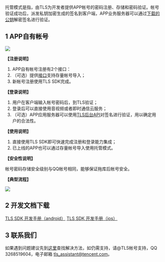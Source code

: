 托管模式是指，由TLS为开发者提供APP帐号的密码注册、存储和密码验证。帐号验证成功后，派发私钥加密生成的签名到客户端，APP业务服务器可以通过[下载的公钥](/doc/product/269/下载公钥)解密签名进行验证。

## 1 APP自有帐号
![](//avc.qcloud.com/wiki2.0/im/imgs/20151116095740_64728.png)

**【注册说明】**

1. APP自有帐号注册有2个接口：
1. （可选）提供[接口](/doc/product/269/托管模式存量账号导入)支持存量帐号导入；
1. 新帐号注册使用TLS SDK完成。

**【登录说明】**

1. 用户在客户端输入帐号密码后，到TLS验证；
1. 登录后可以直接使用音视频或者即时通信云服务；
1. （可选）APP应用服务器可以使用[TLS后台API](/doc/product/269/TLS后台API使用手册)对签名进行验证，用以确定用户的合法性。

**【使用说明】**

1. 直接使用TLS SDK即可快速完成注册和登录能力集成；
1. 已上线的APP也可以通过存量帐号导入使用托管模式。

**【安全性说明】**

帐号密码存储安全级别与QQ帐号相同，能够保证拖库后帐号安全。

**【典型流程】**

![](//avc.qcloud.com/wiki2.0/im/imgs/20151116095831_86603.png)

## 2 开发文档下载

[TLS SDK 开发手册（android）](http://share.weiyun.com/5354e32c0206943193eb3516173efc5d)
[TLS SDK 开发手册（ios）](http://share.weiyun.com/c422eeec71523c2d706754ed923b6602)

## 3 联系我们

如果遇到问题建议先到[这里](http://bbs.qcloud.com/thread-8287-1-1.html)查找解决方法，如仍需支持，请@TLS帐号支持，QQ 3268519604，电子邮箱 tls_assistant@tencent.com。